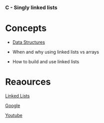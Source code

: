 ### C - Singly linked lists

# Concepts

* [Data Structures](https://intranet.alxswe.com/concepts/120)

* When and why using linked lists vs arrays

* How to build and use linked lists

# Reaources

[Linked Lists](https://intranet.alxswe.com/rltoken/joxg32-tt4lUh8Afgst8tA)

[Google](https://intranet.alxswe.com/rltoken/USaZbNdfcuIFII-K2YPsKQ)

[Youtube](https://intranet.alxswe.com/rltoken/epKUCIcoA6XaN1T3Vtr_9w)
